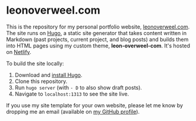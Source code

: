 # leonoverweel.com

This is the repository for my personal portfolio website, [leonoverweel.com](https://leonoverweel.com). The site runs on [Hugo](https://gohugo.io/), a static site generator that takes content written in Markdown (past projects, current project, and blog posts) and builds them into HTML pages using my custom theme, **leon-overweel-com**. It's hosted on [Netlify](https://www.netlify.com/).

To build the site locally:

1. Download and [install Hugo](https://gohugo.io/getting-started/installing).
1. Clone this repository.
1. Run `hugo server` (with `- D` to also show draft posts).
1. Navigate to `localhost:1313` to see the site live.

If you use my site template for your own website, please let me know by dropping me an email (available on [my GitHub profile](https://github.com/leonoverweel)).